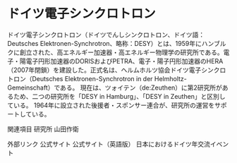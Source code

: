 # ドイツ電子シンクロトロン

ドイツ電子シンクロトロン（ドイツでんしシンクロトロン、ドイツ語：Deutsches Elektronen-Synchrotron、略称：DESY）とは、1959年にハンブルクに創立された、高エネルギー加速器・高エネルギー物理学の研究所である。電子・陽電子円形加速器のDORISおよびPETRA、電子・陽子円形加速器のHERA（2007年閉鎖）を建設した。正式名は、ヘルムホルツ協会ドイツ電子シンクロトロン（Deutsches Elektronen-Synchrotron in der Helmholtz-Gemeinschaft）である。
現在は、ツォイテン（de:Zeuthen）に第2研究所があるため、二つの研究所を「DESY in Hamburg」、「DESY in Zeuthen」と区別している。
1964年に設立された後援者・スポンサー連合が、研究所の運営をサポートしている。

関連項目
研究所
山田作衛

外部リンク
公式サイト
公式サイト（英語版）
日本におけるドイツ年交流イベント